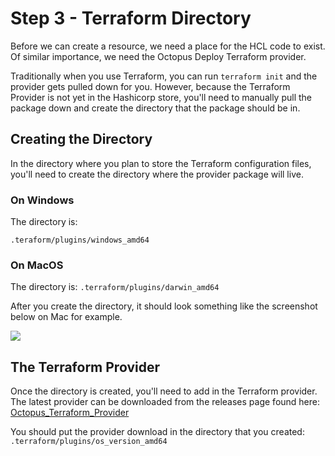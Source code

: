 # Step 3 - Terraform Directory

Before we can create a resource, we need a place for the HCL code to exist. Of similar importance, we need the Octopus Deploy Terraform provider.

Traditionally when you use Terraform, you can run `terraform init` and the provider gets pulled down for you. However, because the Terraform Provider is not yet in the Hashicorp store, you'll need to manually pull the package down and create the directory that the package should be in.

## Creating the Directory
In the directory where you plan to store the Terraform configuration files, you'll need to create the directory where the provider package will live. 

### On Windows
The directory is:

`.teraform/plugins/windows_amd64`

### On MacOS
The directory is:
`.terraform/plugins/darwin_amd64`

After you create the directory, it should look something like the screenshot below on Mac for example.

![](images/terraformdirectory.jpg)

## The Terraform Provider
Once the directory is created, you'll need to add in the Terraform provider. The latest provider can be downloaded from the releases page found here:
[Octopus_Terraform_Provider](https://github.com/OctopusDeploy/terraform-provider-octopusdeploy/releases)

You should put the provider download in the directory that you created: `.terraform/plugins/os_version_amd64`